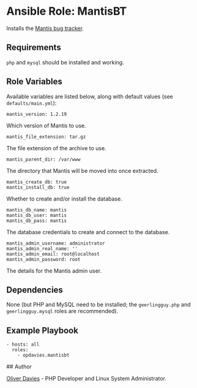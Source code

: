 # Ansible Role: MantisBT

Installs the [Mantis bug tracker](https://www.mantisbt.org/).

## Requirements

`php` and `mysql` should be installed and working.

## Role Variables

Available variables are listed below, along with default values (see `defaults/main.yml`):

    mantis_version: 1.2.19

Which version of Mantis to use.

    mantis_file_extension: tar.gz

The file extension of the archive to use.

    mantis_parent_dir: /var/www

The directory that Mantis will be moved into once extracted.

    mantis_create_db: true
    mantis_install_db: true

Whether to create and/or install the database.

    mantis_db_name: mantis
    mantis_db_user: mantis
    mantis_db_pass: mantis

The database credentials to create and connect to the database.

    mantis_admin_username: administrator
    mantis_admin_real_name: ''
    mantis_admin_email: root@localhost
    mantis_admin_password: root

The details for the Mantis admin user.

## Dependencies

None (but PHP and MySQL need to be installed; the `geerlingguy.php` and `geerlingguy.mysql` roles are recommended).

## Example Playbook

    - hosts: all
      roles:
        - opdavies.mantisbt

## Author

[Oliver Davies](https://www.oliverdavies.uk) - PHP Developer and Linux System Administrator.

